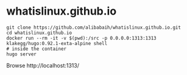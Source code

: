 # whatislinux.github.io

```
git clone https://github.com/alibabaih/whatislinux.github.io.git
cd whatislinux.github.io
docker run --rm -it -v $(pwd):/src -p 0.0.0.0:1313:1313  klakegg/hugo:0.92.1-exta-alpine shell
# inside the container
hugo server
```

Browse http://localhost:1313/
